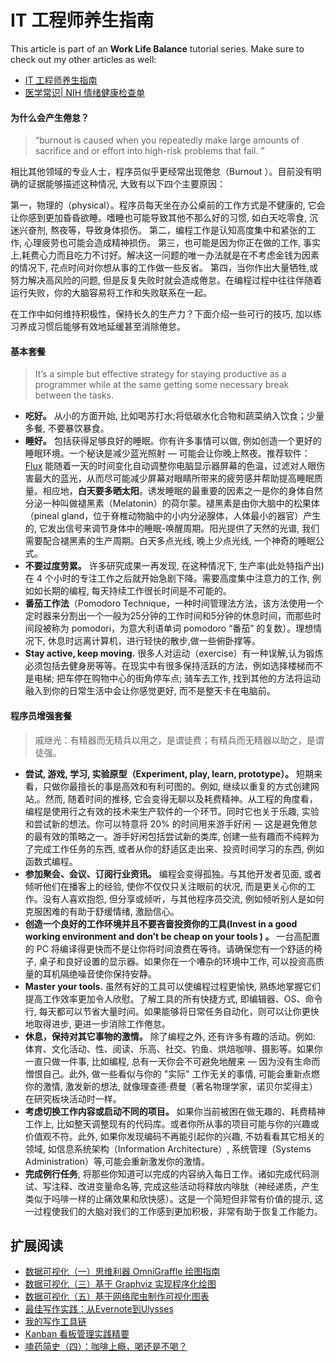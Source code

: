 # IT 工程师养生指南

This article is part of an **Work Life Balance** tutorial series. Make sure to check out my other articles as well:

- [IT 工程师养生指南](https://riboseyim.github.io/2017/04/21/Health/)
- [医学常识| NIH 情绪健康检查单](https://riboseyim.github.io/2018/01/22/Health-Emotional/)

#### 为什么会产生倦怠？

> “burnout is caused when you repeatedly make large amounts of sacrifice and or effort into high-risk problems that fail. ”

相比其他领域的专业人士，程序员似乎更经常出现倦怠（Burnout ）。目前没有明确的证据能够描述这种情况, 大致有以下四个主要原因：

第一，物理的（physical）。程序员每天坐在办公桌前的工作方式是不健康的, 它会让你感到更加昏昏欲睡。嗜睡也可能导致其他不那么好的习惯, 如白天吃零食, 沉迷兴奋剂, 熬夜等，导致身体损伤。
第二，编程工作是认知高度集中和紧张的工作, 心理疲劳也可能会造成精神损伤。
第三，也可能是因为你正在做的工作, 事实上,耗费心力而且吃力不讨好。解决这一问题的唯一办法就是在不考虑金钱为因素的情况下, 花点时间对你想从事的工作做一些反省。
第四，当你作出大量牺牲,或努力解决高风险的问题, 但是反复失败时就会造成倦怠。在编程过程中往往伴随着运行失败，你的大脑容易将工作和失败联系在一起。

在工作中如何维持积极性，保持长久的生产力？下面介绍一些可行的技巧, 加以练习养成习惯后能够有效地延缓甚至消除倦怠。

#### 基本套餐

>It’s a simple but effective strategy for staying productive as a programmer while at the same getting some necessary break between the tasks.

- **吃好。** 从小的方面开始, 比如喝苏打水;将低碳水化合物和蔬菜纳入饮食；少量多餐, 不要暴饮暴食。
- **睡好。** 包括获得足够良好的睡眠。你有许多事情可以做, 例如创造一个更好的睡眠环境。一个秘诀是减少蓝光照射 — 可能会让你晚上熬夜。推荐软件：[Flux](https://justgetflux.com) 能随着一天的时间变化自动调整你电脑显示器屏幕的色温，过滤对人眼伤害最大的蓝光，从而尽可能减少屏幕对眼睛所带来的疲劳感并帮助提高睡眠质量。相应地，**白天要多晒太阳**。诱发睡眠的最重要的因素之一是你的身体自然分泌一种叫做褪黑素（Melatonin）的荷尔蒙。褪黑素是由你大脑中的松果体（pineal gland，位于脊椎动物脑中的小内分泌腺体，人体最小的器官）产生的, 它发出信号来调节身体中的睡眠-唤醒周期。阳光提供了天然的光谱, 我们需要配合褪黑素的生产周期。白天多点光线, 晚上少点光线, 一个神奇的睡眠公式。
- **不要过度劳累。** 许多研究成果一再发现, 在这种情况下, 生产率(此处特指产出)在 4 个小时的专注工作之后就开始急剧下降。需要高度集中注意力的工作, 例如如长期的编程, 每天持续工作很长时间是不可能的。
- **番茄工作法**（Pomodoro Technique，一种时间管理法方法，该方法使用一个定时器来分割出一个一般为25分钟的工作时间和5分钟的休息时间，而那些时间段被称为 pomodori，为意大利语单词 pomodoro “番茄” 的复数）。理想情况下, 休息时远离计算机，进行轻快的散步,做一些俯卧撑等。
- **Stay active, keep moving.** 很多人对运动（exercise）有一种误解,认为锻炼必须包括去健身房等等。在现实中有很多保持活跃的方法，例如选择楼梯而不是电梯; 把车停在购物中心的街角停车点; 骑车去工作, 找到其他的方法将运动融入到你的日常生活中会让你感觉更好, 而不是整天卡在电脑前。

#### 程序员增强套餐

> 戚继光：有精器而无精兵以用之，是谓徒费；有精兵而无精器以助之，是谓徒强。

- **尝试, 游戏, 学习, 实验原型（Experiment, play, learn, prototype）。** 短期来看，只做你最擅长的事是高效和有利可图的。例如, 继续以重复的方式创建网站,。然而, 随着时间的推移, 它会变得无聊以及耗费精神。从工程的角度看，编程是使用行之有效的技术来生产软件的一个环节。同时它也关于乐趣, 实验和尝试新的想法。你可以特意将 20% 的时间用来游手好闲 — 这是避免倦怠的最有效的策略之一。游手好闲包括尝试新的类库, 创建一些有趣而不纯粹为了完成工作任务的东西, 或者从你的舒适区走出来、投资时间学习的东西, 例如函数式编程。
- **参加聚会、会议、订阅行业资讯。** 编程会变得孤独。与其他开发者见面, 或者倾听他们在播客上的经验, 使你不仅仅只关注眼前的状况, 而是更关心你的工作。没有人喜欢抱怨, 但分享或倾听，与其他程序员交流, 例如倾听别人是如何克服困难的有助于舒缓情绪, 激励信心。
- **创造一个良好的工作环境并且不要吝啬投资你的工具(Invest in a good working environment and don’t be cheap on your tools ) 。** 一台高配置的 PC 将编译得更快而不是让你将时间浪费在等待。请确保您有一个舒适的椅子, 桌子和良好设置的显示器。如果你在一个嘈杂的环境中工作, 可以投资高质量的耳机隔绝噪音使你保持安静。
- **Master your tools.** 虽然有好的工具可以使编程过程更愉快, 熟练地掌握它们提高工作效率更加令人欣慰。了解工具的所有快捷方式, 即编辑器、OS、命令行, 每天都可以节省大量时间。如果能够将日常任务自动化，则可以让你更快地取得进步, 更进一步消除工作倦怠。
- **休息，保持对其它事物的激情。** 除了编程之外, 还有许多有趣的活动。例如: 体育、文化活动、性、阅读、乐高、社交、钓鱼、烘焙咖啡、摄影等。如果你一直只做一件事, 比如编程, 总有一天你会不可避免地醒来 — 因为没有生命而憎恨自己。此外, 做一些看似与你的 "实际" 工作无关的事情, 可能会重新点燃你的激情, 激发新的想法, 就像理查德·费曼（著名物理学家，诺贝尔奖得主）在研究板块活动时一样。
- **考虑切换工作内容或启动不同的项目。** 如果你当前被困在做无趣的、耗费精神工作上, 比如整天调整现有的代码库。或者你所从事的项目可能与你的兴趣或价值观不符。此外, 如果你发现编码不再能引起你的兴趣, 不妨看看其它相关的领域, 如信息系统架构（Information Architecture）, 系统管理（Systems Administration）等,可能会重新激发你的激情。
- **完成例行任务**, 将那些你知道可以完成的内容纳入每日工作。诸如完成代码测试、写注释、改进变量命名等, 完成这些活动将释放内啡肽（神经递质，产生类似于吗啡一样的止痛效果和欣快感）。这是一个简短但非常有价值的提示, 这一过程使我们的大脑对我们的工作感到更加积极，非常有助于恢复工作能力。

## 扩展阅读
- [数据可视化（一）思维利器 OmniGraffle 绘图指南 ](https://riboseyim.github.io/2017/09/15/Visualization-OmniGraffle/)
- [数据可视化（三）基于 Graphviz 实现程序化绘图](https://riboseyim.github.io/2017/09/15/Visualization-Graphviz/)
- [数据可视化（五）基于网络爬虫制作可视化图表](https://riboseyim.github.io/2017/05/12/Visualization-Charts/)
- [最佳写作实践：从Evernote到Ulysses](http://www.jianshu.com/p/7c453ce42150)
- [我的写作工具链](https://riboseyim.github.io/2017/06/03/WriterToolChain/)
- [Kanban 看板管理实践精要](https://riboseyim.github.io/2017/08/06/TeamWork-Kanban/)
- [嗑药简史（四）：咖啡上瘾，喝还是不喝？](https://riboseyim.github.io/2018/05/14/Addiction-Decision-Coffee/)

